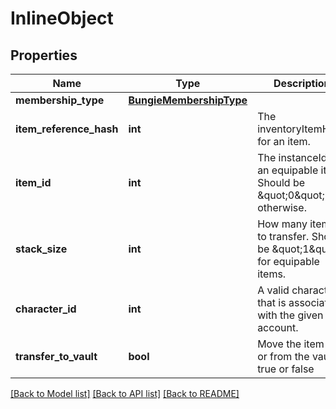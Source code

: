 # InlineObject

## Properties
Name | Type | Description | Notes
------------ | ------------- | ------------- | -------------
**membership_type** | [**BungieMembershipType**](BungieMembershipType.md) |  | [optional] 
**item_reference_hash** | **int** | The inventoryItemHash for an item. | [optional] 
**item_id** | **int** | The instanceId of an equipable item. Should be \&quot;0\&quot; otherwise. | [optional] 
**stack_size** | **int** | How many items to transfer. Should be \&quot;1\&quot; for equipable items. | [optional] 
**character_id** | **int** | A valid characterId that is associated with the given account. | [optional] 
**transfer_to_vault** | **bool** | Move the item to or from the vault; true or false | [optional] 

[[Back to Model list]](../README.md#documentation-for-models) [[Back to API list]](../README.md#documentation-for-api-endpoints) [[Back to README]](../README.md)


